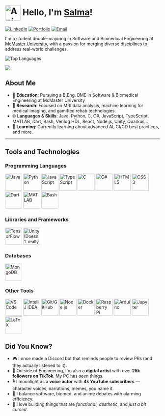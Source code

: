 # <img src="https://media0.giphy.com/media/v1.Y2lkPTc5MGI3NjExaDI0MW5zcXhvYTl4Zms0cWY1eGN6azhtZWRkbnphNWF3YnVzOW1obyZlcD12MV9pbnRlcm5hbF9naWZfYnlfaWQmY3Q9cw/CFnZZOC74b3AQtrjHd/giphy.gif" alt="Anime Waving" width="50" style="vertical-align: middle;" />  Hello, I'm [Salma](https://github.com/hydrowoxy)! 

[![LinkedIn](https://img.shields.io/badge/LinkedIn-0077B5?style=for-the-badge&logo=linkedin&logoColor=white)](https://linkedin.com/in/salma-baig)
[![Portfolio](https://img.shields.io/badge/Portfolio-000000?style=for-the-badge&logo=About.me&logoColor=white)](https://salmabaig.com)
[![Email](https://img.shields.io/badge/Email-D14836?style=for-the-badge&logo=gmail&logoColor=white)](mailto:baigs19@mcmaster.ca)

I'm a student double-majoring in Software and Biomedical Engineering at [McMaster University](https://www.eng.mcmaster.ca/ibiomed/), with a passion for merging diverse disciplines to address real-world challenges. 

![Top Languages](https://github-readme-stats.vercel.app/api/top-langs/?username=hydrowoxy&layout=compact&theme=radical)

<a href="https://github.com/hydrowoxy">
  <img src="https://github-profile-summary-cards.vercel.app/api/cards/profile-details?username=hydrowoxy&theme=radical" />
</a>

## About Me
- 🏫 **Education**: Pursuing a B.Eng. BME in Software & Biomedical Engineering at McMaster University  
- 🔬 **Research**: Focused on MRI data analysis, machine learning for medical imaging, and gamified rehab technologies.  
- 🌐 **Languages & Skills**: Java, Python, C, C#, JavaScript, TypeScript, MATLAB, Dart, Bash, Verilog HDL, React, Node.js, Unity, Quarkus...  
- 🌱 **Learning**: Currently learning about advanced AI, CI/CD best practices, and more.

---

## Tools and Technologies

### Programming Languages
<p style="text-align: left;">
  <img src="https://cdn.jsdelivr.net/gh/devicons/devicon/icons/java/java-original.svg" alt="Java" width="55" height="55" title="Java" />
  <img src="https://cdn.jsdelivr.net/gh/devicons/devicon/icons/python/python-original.svg" alt="Python" width="55" height="55" title="Python" />
  <img src="https://cdn.jsdelivr.net/gh/devicons/devicon/icons/javascript/javascript-original.svg" alt="JavaScript" width="55" height="55" title="JavaScript" />
  <img src="https://cdn.jsdelivr.net/gh/devicons/devicon/icons/typescript/typescript-original.svg" alt="TypeScript" width="55" height="55" title="TypeScript" />
  <img src="https://cdn.jsdelivr.net/gh/devicons/devicon/icons/c/c-original.svg" alt="C" width="55" height="55" title="C" />
  <img src="https://cdn.jsdelivr.net/gh/devicons/devicon/icons/csharp/csharp-original.svg" alt="C#" width="55" height="55" title="C#" />
  <img src="https://cdn.jsdelivr.net/gh/devicons/devicon/icons/html5/html5-original.svg" alt="HTML5" width="55" height="55" title="HTML5" />
  <img src="https://cdn.jsdelivr.net/gh/devicons/devicon/icons/css3/css3-original.svg" alt="CSS3" width="55" height="55" title="CSS3" />
  <img src="https://cdn.jsdelivr.net/gh/devicons/devicon/icons/dart/dart-original.svg" alt="Dart" width="55" height="55" title="Dart" />
  <img src="https://cdn.jsdelivr.net/gh/devicons/devicon/icons/matlab/matlab-original.svg" alt="MATLAB" width="55" height="55" title="MATLAB" />
  <img src="https://cdn.jsdelivr.net/gh/devicons/devicon/icons/bash/bash-original.svg" alt="Bash" width="55" height="55" title="Bash" />
</p>

### Libraries and Frameworks
<p style="text-align: left;">
  <img src="https://cdn.jsdelivr.net/gh/devicons/devicon/icons/tensorflow/tensorflow-original.svg" alt="TensorFlow" width="55" height="55 title="TensorFlow" />
  <img src="https://cdn.jsdelivr.net/gh/devicons/devicon/icons/unity/unity-original.svg" alt="Unity (Doesn't really fit here, does it? More like a game engine...)" width="55" height="55" title="Unity" />
</p>

### Databases
<p style="text-align: left;">
  <img src="https://cdn.jsdelivr.net/gh/devicons/devicon/icons/mongodb/mongodb-original.svg" alt="MongoDB" width="55" height="55" title="MongoDB" />
</p>

### Other Tools
<p style="text-align: left;">
  <img src="https://cdn.jsdelivr.net/gh/devicons/devicon/icons/vscode/vscode-original.svg" alt="VS Code" width="55" height="55" title="VS Code" />
  <img src="https://cdn.jsdelivr.net/gh/devicons/devicon/icons/intellij/intellij-original.svg" alt="IntelliJ IDEA" width="55" height="55" title="IntelliJ IDEA" />
  <img src="https://cdn.jsdelivr.net/gh/devicons/devicon/icons/git/git-original.svg" alt="Git/GitHub" width="55" height="55" title="Git/GitHub" />
  <img src="https://cdn.jsdelivr.net/gh/devicons/devicon/icons/nodejs/nodejs-original.svg" alt="Node.js" width="55" height="55" title="Node.js" />
  <img src="https://cdn.jsdelivr.net/gh/devicons/devicon/icons/docker/docker-original.svg" alt="Docker" width="55" height="55" title="Docker" />
  <img src="https://cdn.jsdelivr.net/gh/devicons/devicon/icons/raspberrypi/raspberrypi-original.svg" alt="Raspberry Pi" width="55" height="55" title="Raspberry Pi" />
  <img src="https://cdn.jsdelivr.net/gh/devicons/devicon/icons/arduino/arduino-original.svg" alt="Arduino" width="55" height="55" title="Arduino" />
  <img src="https://cdn.jsdelivr.net/gh/devicons/devicon/icons/jupyter/jupyter-original.svg" alt="Jupyter" width="55" height="55" title="Jupyter" />
  <img src="https://cdn.jsdelivr.net/gh/devicons/devicon/icons/latex/latex-original.svg" alt="LaTeX" width="55" height="55" title="LaTeX" />
</p>

## Did You Know?
- 🎮 I once made a Discord bot that reminds people to review PRs (and they actually listened to it).
- 🎨 Outside of Engineering, I'm also a **digital artist** with over **25k followers on TikTok**. My PC has seen things.
- 🎙️ I moonlight as a **voice actor** with **4k YouTube subscribers** — character voices, narrations, memes, you name it.
- 🧠 I balance software, biomed, and anime debates with alarming efficiency.
- 🌈 I love building things that are *functional, aesthetic*, and *just a bit cursed*.
